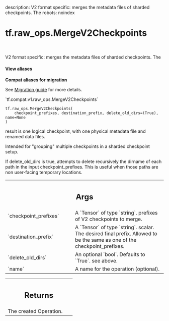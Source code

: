 description: V2 format specific: merges the metadata files of sharded checkpoints.  The
robots: noindex

# tf.raw_ops.MergeV2Checkpoints

<!-- Insert buttons and diff -->

<table class="tfo-notebook-buttons tfo-api nocontent" align="left">

</table>



V2 format specific: merges the metadata files of sharded checkpoints.  The

<section class="expandable">
  <h4 class="showalways">View aliases</h4>
  <p>
<b>Compat aliases for migration</b>
<p>See
<a href="https://www.tensorflow.org/guide/migrate">Migration guide</a> for
more details.</p>
<p>`tf.compat.v1.raw_ops.MergeV2Checkpoints`</p>
</p>
</section>

<pre class="devsite-click-to-copy prettyprint lang-py tfo-signature-link">
<code>tf.raw_ops.MergeV2Checkpoints(
    checkpoint_prefixes, destination_prefix, delete_old_dirs=(True), name=None
)
</code></pre>



<!-- Placeholder for "Used in" -->

result is one logical checkpoint, with one physical metadata file and renamed
data files.

Intended for "grouping" multiple checkpoints in a sharded checkpoint setup.

If delete_old_dirs is true, attempts to delete recursively the dirname of each
path in the input checkpoint_prefixes.  This is useful when those paths are non
user-facing temporary locations.

<!-- Tabular view -->
 <table class="responsive fixed orange">
<colgroup><col width="214px"><col></colgroup>
<tr><th colspan="2"><h2 class="add-link">Args</h2></th></tr>

<tr>
<td>
`checkpoint_prefixes`
</td>
<td>
A `Tensor` of type `string`.
prefixes of V2 checkpoints to merge.
</td>
</tr><tr>
<td>
`destination_prefix`
</td>
<td>
A `Tensor` of type `string`.
scalar.  The desired final prefix.  Allowed to be the same
as one of the checkpoint_prefixes.
</td>
</tr><tr>
<td>
`delete_old_dirs`
</td>
<td>
An optional `bool`. Defaults to `True`. see above.
</td>
</tr><tr>
<td>
`name`
</td>
<td>
A name for the operation (optional).
</td>
</tr>
</table>



<!-- Tabular view -->
 <table class="responsive fixed orange">
<colgroup><col width="214px"><col></colgroup>
<tr><th colspan="2"><h2 class="add-link">Returns</h2></th></tr>
<tr class="alt">
<td colspan="2">
The created Operation.
</td>
</tr>

</table>

